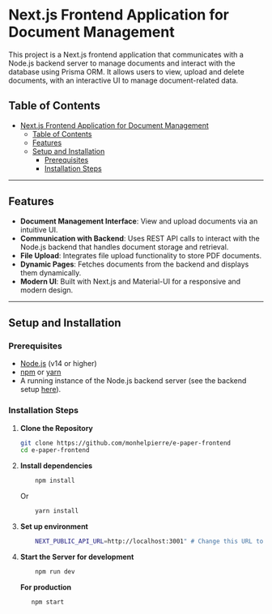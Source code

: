 # Next.js Frontend Application for Document Management

This project is a Next.js frontend application that communicates with a Node.js backend server to manage documents and interact with the database using Prisma ORM. It allows users to view, upload and delete documents, with an interactive UI to manage document-related data.

## Table of Contents

- [Next.js Frontend Application for Document Management](#nextjs-frontend-application-for-document-management)
  - [Table of Contents](#table-of-contents)
  - [Features](#features)
  - [Setup and Installation](#setup-and-installation)
    - [Prerequisites](#prerequisites)
    - [Installation Steps](#installation-steps)

---

## Features

- **Document Management Interface**: View and upload documents via an intuitive UI.
- **Communication with Backend**: Uses REST API calls to interact with the Node.js backend that handles document storage and retrieval.
- **File Upload**: Integrates file upload functionality to store PDF documents.
- **Dynamic Pages**: Fetches documents from the backend and displays them dynamically.
- **Modern UI**: Built with Next.js and Material-UI for a responsive and modern design.

---

## Setup and Installation

### Prerequisites

- [Node.js](https://nodejs.org/) (v14 or higher)
- [npm](https://www.npmjs.com/) or [yarn](https://yarnpkg.com/)
- A running instance of the Node.js backend server (see the backend setup [here](https://github.com/monhelpierre/e-paper-prisma-backend)).

### Installation Steps

1. **Clone the Repository**

   ```bash
   git clone https://github.com/monhelpierre/e-paper-frontend
   cd e-paper-frontend
   ```

2. **Install dependencies**

   ```bash
       npm install
   ```

   Or

   ```bash
       yarn install
   ```

3. **Set up environment**

   ```bash
       NEXT_PUBLIC_API_URL=http://localhost:3001" # Change this URL to your backend URL
   ```

4. **Start the Server for development**

   ```bash
       npm run dev
   ```

   **For production**

   ```bash
      npm start
   ```
